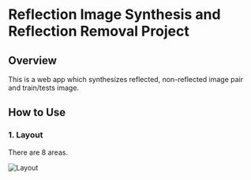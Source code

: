 # Reflection Image Synthesis and Reflection Removal Project

## Overview

This is a web app which synthesizes reflected, non-reflected image pair and train/tests image.

## How to Use

### 1. Layout

There are 8 areas.

![Layout](./Image/Layout.png)